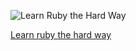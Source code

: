 ![Learn Ruby the Hard Way](https://learnrubythehardway.org/images/logo-ruby.svg "Learn Ruby the Hard Way!")

[Learn ruby the hard way](https://learnrubythehardway.org/book/)
